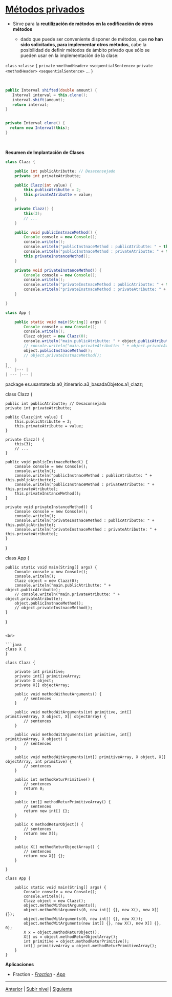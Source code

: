 # [Métodos privados](./README.md)


* Sirve para la **reutilización de métodos en la codificación de otros métodos**


	+ dado que puede ser conveniente disponer de métodos, que **no han sido solicitados, para implementar otros métodos**, cabe la posibilidad de definir métodos de ámbito privado que sólo se pueden usar en la implementación de la clase:




`class` `<class>` `{`
   `private` `<methodHeader>` `<sequentialSentence>`
   `private` `<methodHeader>` `<sequentialSentence>`
   ...
`}`


<br>

```java
public Interval shifted(double amount) {
   Interval interval = this.clone();
   interval.shift(amount);
   return interval;
}


private Interval clone() {
  return new Interval(this);
}
```
<br>


**Resumen de Implantación de Clases** 

```java
class Clazz {

    public int publicAtributte; // Desaconsejado
    private int privateAtributte;

    public Clazz(int value) {
        this.publicAtributte = 2;
        this.privateAtributte = value;
    }

    private Clazz() {
        this(3);
        // ...
    }

    public void publicInstnaceMethod() {
        Console console = new Console();
        console.writeln();
        console.writeln("publicInstnaceMethod : publicAtributte: " + this.publicAtributte);
        console.writeln("publicInstnaceMethod : privateAtributte: " + this.privateAtributte);
        this.privateInstanceMethod();
    }

    private void privateInstanceMethod() {
        Console console = new Console();
        console.writeln();
        console.writeln("privateInstnaceMethod : publicAtributte: " + this.publicAtributte);
        console.writeln("privateInstnaceMethod : privateAtributte: " + this.privateAtributte);
    }

}

class App {

    public static void main(String[] args) {
        Console console = new Console();
        console.writeln();
        Clazz object = new Clazz(0);
        console.writeln("main.publicAtributte: " + object.publicAtributte);
        // console.writeln("main.privateAtributte: " + object.privateAtributte);
        object.publicInstnaceMethod();
        // object.privateInstnaceMethod();
    }
}
``` |--- |
| --- |--- |


```
package es.usantatecla.a0\_itinerario.a3\_basadaObjetos.a1\_clazz;

class Clazz {

    public int publicAtributte; // Desaconsejado
    private int privateAtributte;

    public Clazz(int value) {
        this.publicAtributte = 2;
        this.privateAtributte = value;
    }

    private Clazz() {
        this(3);
        // ...
    }

    public void publicInstnaceMethod() {
        Console console = new Console();
        console.writeln();
        console.writeln("publicInstnaceMethod : publicAtributte: " + this.publicAtributte);
        console.writeln("publicInstnaceMethod : privateAtributte: " + this.privateAtributte);
        this.privateInstanceMethod();
    }

    private void privateInstanceMethod() {
        Console console = new Console();
        console.writeln();
        console.writeln("privateInstnaceMethod : publicAtributte: " + this.publicAtributte);
        console.writeln("privateInstnaceMethod : privateAtributte: " + this.privateAtributte);
    }

}

class App {

    public static void main(String[] args) {
        Console console = new Console();
        console.writeln();
        Clazz object = new Clazz(0);
        console.writeln("main.publicAtributte: " + object.publicAtributte);
        // console.writeln("main.privateAtributte: " + object.privateAtributte);
        object.publicInstnaceMethod();
        // object.privateInstnaceMethod();
    }
}
```

<br>

```java
class X {
}

class Clazz {

    private int primitive;
    private int[] primitiveArray;
    private X object;
    private X[] objectArray;

    public void methodWithoutArguments() {
        // sentences
    }

    public void methodWitArguments(int primitive, int[] primitiveArray, X object, X[] objectArray) {
        // sentences
    }

    public void methodWitArguments(int primitive, int[] primitiveArray, X object) {
        // sentences
    }

    public void methodWitArguments(int[] primitiveArray, X object, X[] objectArray, int primitive) {
        // sentences
    }

    public int methodReturPrimitive() {
        // sentences
        return 0;
    }

    public int[] methodReturPrimitiveArray() {
        // sentences
        return new int[] {};
    }

    public X methodReturObject() {
        // sentences
        return new X();
    }

    public X[] methodReturObjectArray() {
        // sentences
        return new X[] {};
    }

}

class App {

    public static void main(String[] args) {
        Console console = new Console();
        console.writeln();
        Clazz object = new Clazz();
        object.methodWithoutArguments();
        object.methodWitArguments(0, new int[] {}, new X(), new X[] {});
        object.methodWitArguments(0, new int[] {}, new X());
        object.methodWitArguments(new int[] {}, new X(), new X[] {}, 0);
        X x = object.methodReturObject();
        X[] xs = object.methodReturObjectArray();
        int primitive = object.methodReturPrimitive();
        int[] primitiveArray = object.methodReturPrimitiveArray();
    }
}
```

**Aplicaciones** 

* Fraction - [*Fraction*](https://github.com/USantaTecla-tech-java/src/blob/main/src/main/java/es/usantatecla/a5_units/a0_fraction/a1_classes/Fraction.java) - [*App*](https://github.com/USantaTecla-tech-java/src/blob/main/src/main/java/es/usantatecla/a5_units/a0_fraction/a1_classes/App.java)

---

[Anterior](../u4thisReference/README.md) | [Subir nivel](../README.md) | [Siguiente](../u6assertions/README.md)
